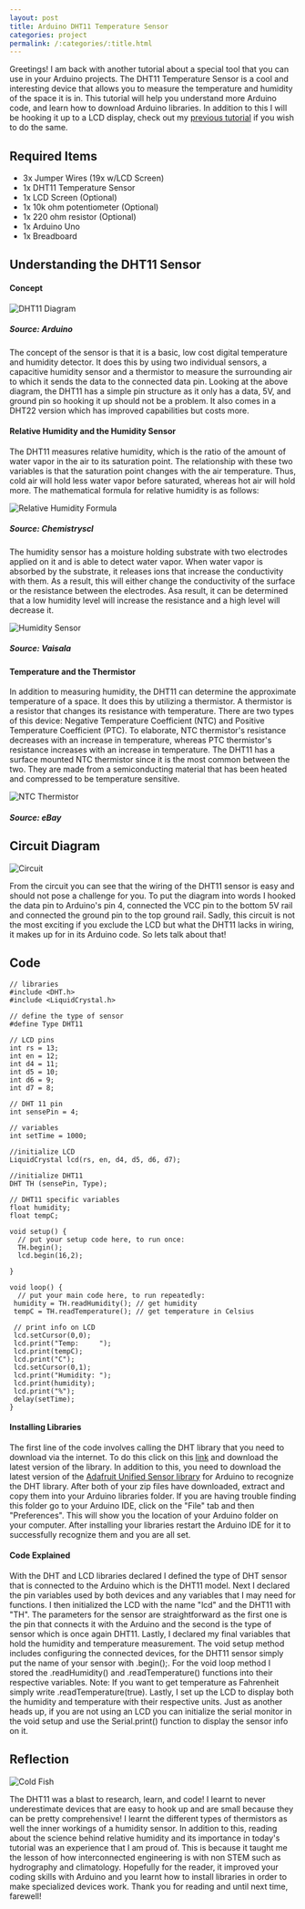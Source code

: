```yaml
---
layout: post
title: Arduino DHT11 Temperature Sensor
categories: project
permalink: /:categories/:title.html
---
```


Greetings! I am back with another tutorial about a special tool that you can use in your Arduino projects. The DHT11 Temperature Sensor is a cool and interesting device that allows you to measure the temperature and humidity of the space it is in. This tutorial will help you understand more Arduino code, and learn how to download Arduino libraries. In addition to this I will be hooking it up to a LCD display, check out my [previous tutorial](https://ritishpaul.github.io/ritish_blog/project/Arduino-LCD-Display.html) if you wish to do the same.

## Required Items
- 3x Jumper Wires (19x w/LCD Screen)
- 1x DHT11 Temperature Sensor
- 1x LCD Screen (Optional)
- 1x 10k ohm potentiometer (Optional)
- 1x 220 ohm resistor (Optional)
- 1x Arduino Uno
- 1x Breadboard

## Understanding the DHT11 Sensor

#### Concept

![DHT11 Diagram](/ritish_blog/images/dhtdiagram.PNG)
##### Source: Arduino

The concept of the sensor is that it is a basic, low cost digital temperature and humidity detector. It does this by using two individual sensors, a capacitive humidity sensor and a thermistor to measure the surrounding air to which it sends the data to the connected data pin. Looking at the above diagram, the DHT11 has a simple pin structure as it only has a data, 5V, and ground pin so hooking it up should not be a problem. It also comes in a DHT22 version which has improved capabilities but costs more.

#### Relative Humidity and the Humidity Sensor

The DHT11 measures relative humidity, which is the ratio of the amount of water vapor in the air to its saturation point. The relationship with these two variables is that the saturation point  changes with the air temperature. Thus, cold air will hold less water vapor before saturated, whereas hot air will hold more. The mathematical formula for relative humidity is as follows:

![Relative Humidity Formula](/ritish_blog/images/relativehumidityformula.jpg)
##### Source: Chemistryscl

The humidity sensor has a moisture holding substrate with two electrodes applied on it and is able to detect water vapor. When water vapor is absorbed by the substrate, it releases ions that increase the conductivity with them. As a result, this will either change the conductivity of the surface or the resistance between the electrodes. Asa result, it can be determined that a low humidity level will increase the resistance and a high level will decrease it.

![Humidity Sensor](/ritish_blog/images/humiditysensor.jpg)
##### Source: Vaisala

#### Temperature and the Thermistor

In addition to measuring humidity, the DHT11 can determine the approximate temperature of a space. It does this by utilizing a thermistor. A thermistor is a resistor that changes its resistance with temperature. There are two types of this device: Negative Temperature Coefficient (NTC) and Positive Temperature Coefficient (PTC). To elaborate, NTC thermistor's resistance decreases with an increase in temperature, whereas PTC thermistor's resistance increases with an increase in temperature. The DHT11 has a surface mounted NTC thermistor since it is the most common between the two. They are made from a semiconducting material that has been heated and compressed to be temperature sensitive.

![NTC Thermistor](/ritish_blog/images/ntcthermistor.jpg)
##### Source: eBay

## Circuit Diagram

![Circuit](/ritish_blog/images/circuitdht.jpg)

From the circuit you can see that the wiring of the DHT11 sensor is easy and should not pose a challenge for you. To put the diagram into words I hooked the data pin to Arduino's pin 4, connected the VCC pin to the bottom 5V rail and connected the ground pin to the top ground rail. Sadly, this circuit is not the most exciting if you exclude the LCD but what the DHT11 lacks in wiring, it makes up for in its Arduino code. So lets talk about that!

## Code  

```
// libraries
#include <DHT.h>
#include <LiquidCrystal.h>

// define the type of sensor
#define Type DHT11

// LCD pins
int rs = 13;  
int en = 12;  
int d4 = 11;  
int d5 = 10;  
int d6 = 9;  
int d7 = 8;  

// DHT 11 pin
int sensePin = 4;

// variables
int setTime = 1000;

//initialize LCD
LiquidCrystal lcd(rs, en, d4, d5, d6, d7);  

//initialize DHT11
DHT TH (sensePin, Type);

// DHT11 specific variables
float humidity;
float tempC;

void setup() {
  // put your setup code here, to run once:
  TH.begin();
  lcd.begin(16,2);

}

void loop() {
  // put your main code here, to run repeatedly:
 humidity = TH.readHumidity(); // get humidity
 tempC = TH.readTemperature(); // get temperature in Celsius

 // print info on LCD
 lcd.setCursor(0,0);
 lcd.print("Temp:     ");
 lcd.print(tempC);
 lcd.print("C");
 lcd.setCursor(0,1);
 lcd.print("Humidity: ");
 lcd.print(humidity);
 lcd.print("%");
 delay(setTime);
}
```

#### Installing Libraries

The first line of the code involves calling the DHT library that you need to download via the internet. To do this click on this [link](https://www.arduinolibraries.info/libraries/dht-sensor-library) and download the latest version of the library. In addition to this, you need to download the latest version of the [Adafruit Unified Sensor library](https://www.arduinolibraries.info/libraries/adafruit-unified-sensor) for Arduino to recognize the DHT library. After both of your zip files have downloaded, extract and copy them into your Arduino libraries folder. If you are having trouble finding this folder go to your Arduino IDE, click on the  "File" tab and then "Preferences". This will show you the location of your Arduino folder on your computer. After installing your libraries restart the Arduino IDE for it to successfully recognize them and you are all set.

#### Code Explained
With the DHT and LCD libraries declared I defined the type of DHT sensor that is connected to the Arduino which is the DHT11 model. Next I declared the pin variables used by both devices and any variables that I may need for functions. I then initialized the LCD with the name "lcd" and the DHT11 with "TH". The parameters for the sensor are straightforward as the first one is the pin that connects it with the Arduino and the second is the type of sensor which is once again DHT11. Lastly, I declared my final variables that hold the humidity and temperature measurement. The void setup method includes configuring the connected devices, for the DHT11 sensor simply put the name of your sensor with .begin();. For the void loop method I stored the .readHumidity() and .readTemperature() functions into their respective variables. Note: If you want to get temperature as Fahrenheit simply write .readTemperature(true). Lastly, I set up the LCD to display both the humidity and temperature with their respective units. Just as another heads up, if you are not using an LCD you can initialize the serial monitor in the void setup and use the Serial.print() function to display the sensor info on it.

## Reflection

![Cold Fish](/ritish_blog/images/coldfish.gif)

The DHT11 was a blast to research, learn, and code! I learnt to never underestimate devices that are easy to hook up and are small because they can be pretty comprehensive! I learnt the different types of thermistors as well the inner workings of a humidity sensor. In addition to this, reading about the science behind relative humidity and its importance in today's tutorial was an experience that I am proud of. This is because it taught me the lesson of how interconnected engineering is with non STEM such as hydrography and climatology. Hopefully for the reader, it improved your coding skills with Arduino and you learnt how to install libraries in order to make specialized devices work. Thank you for reading and until next time, farewell!
